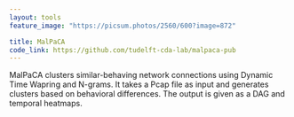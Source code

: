 ```yaml
---
layout: tools
feature_image: "https://picsum.photos/2560/600?image=872"

title: MalPaCA
code_link: https://github.com/tudelft-cda-lab/malpaca-pub
---
```


MalPaCA clusters similar-behaving network connections using Dynamic Time Wapring and N-grams. 
It takes a Pcap file as input and generates clusters based on behavioral differences. 
The output is given as a DAG and temporal heatmaps.